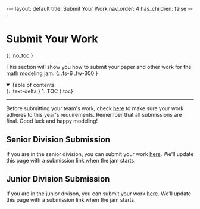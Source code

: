 <head>
<!-- Global site tag (gtag.js) - Google Analytics -->
<script async src="https://www.googletagmanager.com/gtag/js?id=G-729Y3246JG"></script>
<script>
  window.dataLayer = window.dataLayer || [];
  function gtag(){dataLayer.push(arguments);}
  gtag('js', new Date());

  gtag('config', 'G-729Y3246JG');
</script>
</head>
---
layout: default
title: Submit Your Work
nav_order: 4
has_children: false
---

# Submit Your Work
{: .no_toc }

This section will show you how to submit your paper and other work for the math modeling jam.
{: .fs-6 .fw-300 }

<details open markdown="block">
  <summary>
    Table of contents
  </summary>
  {: .text-delta }
1. TOC
{:toc}
</details>

---

Before submitting your team's work, check [here](https://mmmjam.github.io/rules-and-guidelines) to make sure your work adheres to this year's requirements. Remember that all submissions are final. Good luck and happy modeling! 

## Senior Division Submission

If you are in the senior division, you can submit your work [here](). We’ll update this page with a submission link when the jam starts.

## Junior Division Submission

If you are in the junior divison, you can submit your work [here](). We’ll update this page with a submission link when the jam starts.